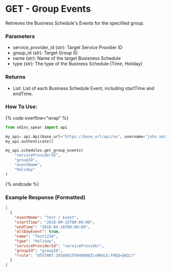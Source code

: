 # GET - Group Events

Retrieves the Business Schedule's Events for the specified group.

### Parameters&#x20;

* service\_provider\_id (str): Target Service Provider ID
* group\_id (str): Target Group ID
* name (str): Name of the target Busisness Schedule
* type (str): The type of the Business Schedule (Time, Holiday)

### Returns

* List: List of each Business Schedule Event, including startTime and endTime.

### How To Use:

{% code overflow="wrap" %}
```python
from odins_spear import api

my_api= api.Api(base_url="https://base_url/api/vx", username="john.smith", password="ODIN_INSTANCE_1")
my_api.authenticate()

my_api.schedules.get_group_events(
    "serviceProviderID",
    "groupID",
    "eventName",
    "Holiday"
)
```
{% endcode %}

### Example Response (Formatted)

```json
[
  {
    "eventName": "Test / Event",
    "startTime": "2018-09-15T00:00:00",
    "endTime": "2018-09-16T00:00:00",
    "allDayEvent": true,
    "name": "Test1234",
    "type": "Holiday",
    "serviceProviderId": "serviceProvider",
    "groupId": "groupID",
    "rrule": "DTSTART:20180915T040000Z\nRRULE:FREQ=DAILY"
  }
]
```
